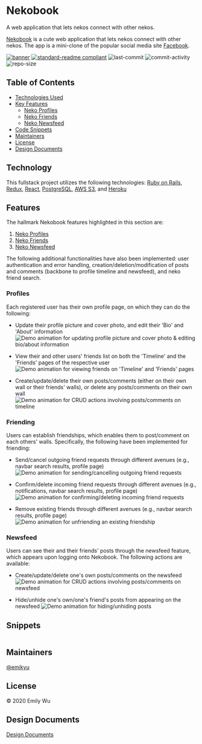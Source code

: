 # Nekobook
A web application that lets nekos connect with other nekos.

[Nekobook](https://nekobook.herokuapp.com) is a cute web application that lets nekos connect with other nekos. The app is a mini-clone of the popular social media site [Facebook](https://facebook.com).

[![banner](read_me/nekobook_timeline_v2.png)](https://nekobook.herokuapp.com/)
[![standard-readme compliant](https://img.shields.io/badge/standard--readme-OK-green.svg)](https://github.com/RichardLitt/standard-readme)
![last-commit](https://img.shields.io/github/last-commit/emikyu/nekobook)
![commit-activity](https://img.shields.io/github/commit-activity/m/emikyu/nekobook)
![repo-size](https://img.shields.io/github/repo-size/emikyu/nekobook)


## Table of Contents

- [Technologies Used](#technology)
- [Key Features](#features)
    - [Neko Profiles](#profiles)
    - [Neko Friends](#friending)
    - [Neko Newsfeed](#newsfeed)
- [Code Snippets](#snippets)
- [Maintainers](#maintainers)
- [License](#license)
- [Design Documents](https://github.com/emikyu/Nekobook/wiki)

## Technology

This fullstack project utilizes the following technologies: [Ruby on Rails](https://api.rubyonrails.org/), [Redux](https://redux.js.org/api/api-reference), [React](https://reactjs.org/docs/getting-started.html), [PostgreSQL](https://www.postgresql.org/), [AWS S3](https://docs.aws.amazon.com/s3/index.html), and [Heroku](https://devcenter.heroku.com/categories/reference)

## Features

The hallmark Nekobook features highlighted in this section are:
1. [Neko Profiles](#profiles)
2. [Neko Friends](#friending)
3. [Neko Newsfeed](#newsfeed)

The following additional functionalities have also been implemented: user authentication and error handling, creation/deletion/modification of posts and comments (backbone to profile timeline and newsfeed), and neko friend search.

### Profiles
Each registered user has their own profile page, on which they can do the following:
- Update their profile picture and cover photo, and edit their 'Bio' and 'About' information
![Demo animation for updating profile picture and cover photo & editing bio/about information](read_me/edit_profile.gif)


- View their and other users' friends list on both the 'Timeline' and the 'Friends' pages of the respective user
![Demo animation for viewing friends on 'Timeline' and 'Friends' pages](read_me/view_friends.gif)


- Create/update/delete their own posts/comments (either on their own wall or their friends' walls), or delete any posts/comments on their own wall
![Demo animation for CRUD actions involving posts/comments on timeline](read_me/posts_comments.gif)


### Friending
Users can establish friendships, which enables them to post/comment on each others' walls. Specifically, the following have been implemented for friending:
- Send/cancel outgoing friend requests through different avenues (e.g., navbar search results, profile page)
![Demo animation for sending/cancelling outgoing friend requests](read_me/outgoing_requests.gif)


- Confirm/delete incoming friend requests through different avenues (e.g., notifications, navbar search results, profile page)
![Demo animation for confirming/deleting incoming friend requests](read_me/incoming_requests.gif)


- Remove existing friends through different avenues (e.g., navbar search results, profile page)
![Demo animation for unfriending an existing friendship](read_me/unfriend.gif)


### Newsfeed
Users can see their and their friends' posts through the newsfeed feature, which appears upon logging onto Nekobook. The following actions are available:
- Create/update/delete one's own posts/comments on the newsfeed
![Demo animation for CRUD actions involving posts/comments on newsfeed](read_me/newsfeed_crud.gif)

- Hide/unhide one's own/one's friend's posts from appearing on the newsfeed
![Demo animation for hiding/unhiding posts](read_me/hide_unhide.gif)

## Snippets

```
```

## Maintainers

[@emikyu](https://github.com/emikyu)


## License

© 2020 Emily Wu

## Design Documents

[Design Documents](https://github.com/emikyu/Nekobook/wiki)
